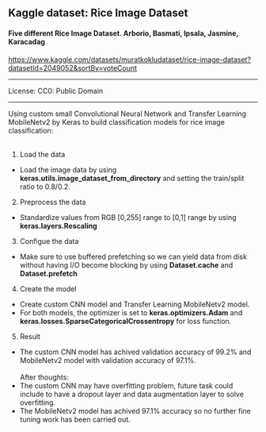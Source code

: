## **Kaggle dataset: Rice Image Dataset**
#### Five different Rice Image Dataset. Arborio, Basmati, Ipsala, Jasmine, Karacadag
https://www.kaggle.com/datasets/muratkokludataset/rice-image-dataset?datasetId=2049052&sortBy=voteCount

---

License: CC0: Public Domain

---

Using custom small Convolutional Neural Network and Transfer Learning MobileNetv2 by Keras to build classification models for rice image classification:
<br><br>
1. Load the data
-  Load the image data by using **keras.utils.image_dataset_from_directory** and setting the train/split ratio to 0.8/0.2.
2. Preprocess the data
-  Standardize values from RGB [0,255] range to [0,1] range by using **keras.layers.Rescaling**
3. Configue the data
-  Make sure to use buffered prefetching so we can yield data from disk without having I/O become blocking by using **Dataset.cache** and **Dataset.prefetch**
4. Create the model
-  Create custom CNN model and Transfer Learning MobileNetv2 model.
-  For both models, the optimizer is set to **keras.optimizers.Adam** and **keras.losses.SparseCategoricalCrossentropy** for loss function.
5. Result
-  The custom CNN model has achived validation accuracy of 99.2% and MobileNetv2 model with validation accuracy of 97.1%.
<br><br>
After thoughts: 
- The custom CNN may have overfitting problem, future task could include to have a dropout layer and data augmentation layer to solve overfitting.
- The MobileNetv2 model has achived 97.1% accuracy so no further fine tuning work has been carried out.


